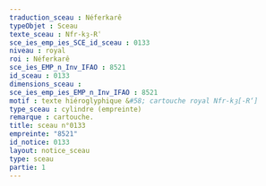 ```yaml
---
traduction_sceau : Néferkarê
typeObjet : Sceau
texte_sceau : Nfr-kȝ-Rʿ 
sce_ies_emp_ies_SCE_id_sceau : 0133
niveau : royal
roi : Néferkarê
sce_ies_EMP_n_Inv_IFAO : 8521
id_sceau : 0133
dimensions_sceau : 
sce_ies_emp_ies_EMP_n_Inv_IFAO : 8521
motif : texte hiéroglyphique &#58; cartouche royal Nfr-kȝ[-R‘]
type_sceau : cylindre (empreinte)
remarque : cartouche.
title: sceau n°0133
empreinte: "8521"
id_notice: 0133
layout: notice_sceau
type: sceau
partie: 1
---
```

